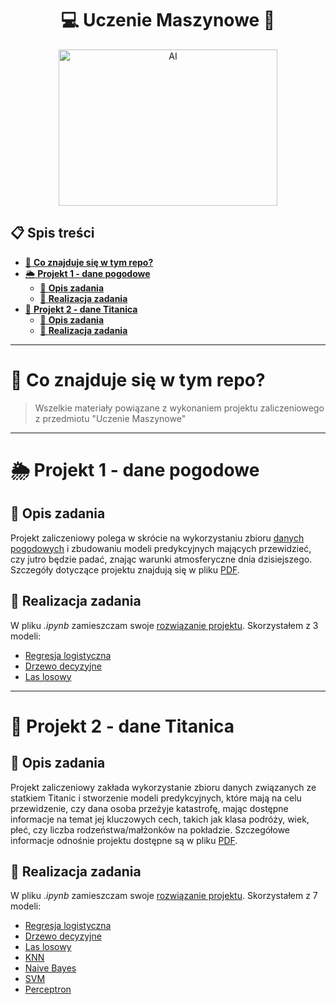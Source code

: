 <h1 align="center">
    💻 <b>Uczenie Maszynowe</b> 🤖<br />
</h1>

<p align="center">
<img src="https://media4.giphy.com/media/pdpKoXUc1wnkUXTsQI/200w.webp?cid=ecf05e47p1a3hgqwnum33yijphdri8bwkopbak8c5ojvgjcn&ep=v1_gifs_search&rid=200w.webp&ct=g" alt="AI" style="width: 350px; height: 250px;"/>
</p>

## :clipboard: **Spis treści**
  
- [🧐 **Co znajduje się w tym repo?**](#-co-znajduje-się-w-tym-repo)
- [🌦️ **Projekt 1 - dane pogodowe**](#️-projekt-1---dane-pogodowe)
  - [📗 **Opis zadania**](#-opis-zadania)
  - [📖 **Realizacja zadania**](#-realizacja-zadania)
- [🚢 **Projekt 2 - dane Titanica**](#-projekt-2---dane-titanica)
  - [📗 **Opis zadania**](#-opis-zadania-1)
  - [📖 **Realizacja zadania**](#-realizacja-zadania-1)
  
---

# 🧐 **Co znajduje się w tym repo?**

> Wszelkie materiały powiązane z wykonaniem projektu zaliczeniowego z przedmiotu "Uczenie Maszynowe"

---

# 🌦️ **Projekt 1 - dane pogodowe**

## 📗 **Opis zadania**

Projekt zaliczeniowy polega w skrócie na wykorzystaniu zbioru [danych pogodowych](projekt_1/weather.csv) i zbudowaniu modeli predykcyjnych mających przewidzieć, czy jutro będzie padać, znając warunki atmosferyczne dnia
dzisiejszego. Szczegóły dotyczące projektu znajdują się w pliku [PDF](projekt_1/zadanie_zaliczeniowe.pdf).

## 📖 **Realizacja zadania**

W pliku *.ipynb* zamieszczam swoje [rozwiązanie projektu](projekt_1/zadanie_zaliczeniowe_adrian_nafalski.ipynb). Skorzystałem z 3 modeli:

- [Regresja logistyczna](https://pl.wikipedia.org/wiki/Regresja_logistyczna)
- [Drzewo decyzyjne](https://pl.wikipedia.org/wiki/Drzewo_decyzyjne)
- [Las losowy](https://pl.wikipedia.org/wiki/Las_losowy)

---

# 🚢 **Projekt 2 - dane Titanica**

## 📗 **Opis zadania**

Projekt zaliczeniowy zakłada wykorzystanie zbioru danych związanych ze statkiem Titanic i stworzenie modeli predykcyjnych, które mają na celu przewidzenie, czy dana osoba przeżyje katastrofę, mając dostępne informacje na temat jej kluczowych cech, takich jak klasa podróży, wiek, płeć, czy liczba rodzeństwa/małżonków na pokładzie. Szczegółowe informacje odnośnie projektu dostępne są w pliku [PDF](projekt_2/zadanie_zaliczeniowe_2.pdf).


## 📖 **Realizacja zadania**

W pliku *.ipynb* zamieszczam swoje [rozwiązanie projektu](projekt_2/zadanie_zaliczeniowe_2_adrian_nafalski.ipynb). Skorzystałem z 7 modeli:

- [Regresja logistyczna](https://pl.wikipedia.org/wiki/Regresja_logistyczna)
- [Drzewo decyzyjne](https://pl.wikipedia.org/wiki/Drzewo_decyzyjne)
- [Las losowy](https://pl.wikipedia.org/wiki/Las_losowy)
- [KNN](https://pl.wikipedia.org/wiki/K_najbli%C5%BCszych_s%C4%85siad%C3%B3w)
- [Naive Bayes](https://pl.wikipedia.org/wiki/Naiwny_klasyfikator_bayesowski)
- [SVM](https://scikit-learn.org/stable/modules/svm.html)
- [Perceptron](https://pl.wikipedia.org/wiki/Perceptron)
